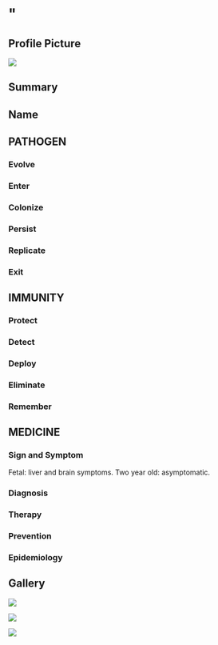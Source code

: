 # "

## Profile Picture

![](1.jpeg)

## Summary

## Name

## PATHOGEN

### Evolve

### Enter

### Colonize

### Persist

### Replicate

### Exit

## IMMUNITY

### Protect

### Detect

### Deploy

### Eliminate

### Remember

## MEDICINE

### Sign and Symptom

Fetal: liver and brain symptoms.
Two year old: asymptomatic.

### Diagnosis

### Therapy

### Prevention

### Epidemiology

## Gallery

![](2.jpeg)

![](3.jpeg)

![](4.jpeg)
